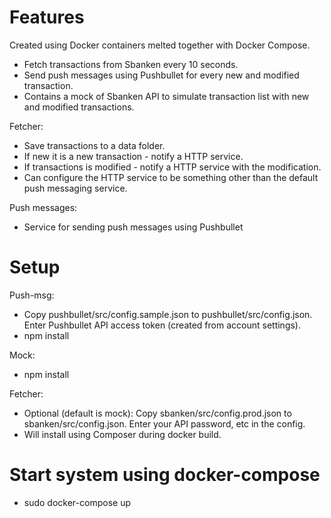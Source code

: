 # Features

Created using Docker containers melted together with Docker Compose.

- Fetch transactions from Sbanken every 10 seconds.
- Send push messages using Pushbullet for every new and modified transaction.
- Contains a mock of Sbanken API to simulate transaction list with new and modified transactions.

Fetcher:
- Save transactions to a data folder.
- If new it is a new transaction - notify a HTTP service.
- If transactions is modified - notify a HTTP service with the modification.
- Can configure the HTTP service to be something other than the default push messaging service.

Push messages:
- Service for sending push messages using Pushbullet

# Setup

Push-msg:

- Copy pushbullet/src/config.sample.json to pushbullet/src/config.json. Enter Pushbullet API access token (created from account settings).
- npm install

Mock:
- npm install

Fetcher:
- Optional (default is mock): Copy sbanken/src/config.prod.json to sbanken/src/config.json. Enter your API password, etc in the config.
- Will install using Composer during docker build.

# Start system using docker-compose

- sudo docker-compose up
